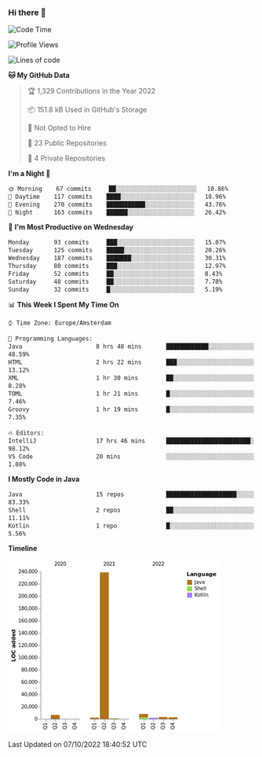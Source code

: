 ### Hi there 👋


<!--START_SECTION:waka-->
![Code Time](http://img.shields.io/badge/Code%20Time-2%2C514%20hrs%2015%20mins-blue)

![Profile Views](http://img.shields.io/badge/Profile%20Views-7-blue)

![Lines of code](https://img.shields.io/badge/From%20Hello%20World%20I%27ve%20Written-265%20Thousand%20lines%20of%20code-blue)

**🐱 My GitHub Data** 

> 🏆 1,329 Contributions in the Year 2022
 > 
> 📦 151.8 kB Used in GitHub's Storage 
 > 
> 🚫 Not Opted to Hire
 > 
> 📜 23 Public Repositories 
 > 
> 🔑 4 Private Repositories  
 > 
**I'm a Night 🦉** 

```text
🌞 Morning    67 commits     ██░░░░░░░░░░░░░░░░░░░░░░░   10.86% 
🌆 Daytime    117 commits    ████░░░░░░░░░░░░░░░░░░░░░   18.96% 
🌃 Evening    270 commits    ███████████░░░░░░░░░░░░░░   43.76% 
🌙 Night      163 commits    ██████░░░░░░░░░░░░░░░░░░░   26.42%

```
📅 **I'm Most Productive on Wednesday** 

```text
Monday       93 commits     ███░░░░░░░░░░░░░░░░░░░░░░   15.07% 
Tuesday      125 commits    █████░░░░░░░░░░░░░░░░░░░░   20.26% 
Wednesday    187 commits    ███████░░░░░░░░░░░░░░░░░░   30.31% 
Thursday     80 commits     ███░░░░░░░░░░░░░░░░░░░░░░   12.97% 
Friday       52 commits     ██░░░░░░░░░░░░░░░░░░░░░░░   8.43% 
Saturday     48 commits     ██░░░░░░░░░░░░░░░░░░░░░░░   7.78% 
Sunday       32 commits     █░░░░░░░░░░░░░░░░░░░░░░░░   5.19%

```


📊 **This Week I Spent My Time On** 

```text
⌚︎ Time Zone: Europe/Amsterdam

💬 Programming Languages: 
Java                     8 hrs 48 mins       ████████████░░░░░░░░░░░░░   48.59% 
HTML                     2 hrs 22 mins       ███░░░░░░░░░░░░░░░░░░░░░░   13.12% 
XML                      1 hr 30 mins        ██░░░░░░░░░░░░░░░░░░░░░░░   8.28% 
TOML                     1 hr 21 mins        █░░░░░░░░░░░░░░░░░░░░░░░░   7.46% 
Groovy                   1 hr 19 mins        █░░░░░░░░░░░░░░░░░░░░░░░░   7.35%

🔥 Editors: 
IntelliJ                 17 hrs 46 mins      ████████████████████████░   98.12% 
VS Code                  20 mins             ░░░░░░░░░░░░░░░░░░░░░░░░░   1.88%

```

**I Mostly Code in Java** 

```text
Java                     15 repos            ████████████████████░░░░░   83.33% 
Shell                    2 repos             ██░░░░░░░░░░░░░░░░░░░░░░░   11.11% 
Kotlin                   1 repo              █░░░░░░░░░░░░░░░░░░░░░░░░   5.56%

```


**Timeline**

![Chart not found](https://raw.githubusercontent.com/powercasgamer/powercasgamer/master/charts/bar_graph.png) 


 Last Updated on 07/10/2022 18:40:52 UTC
<!--END_SECTION:waka-->
